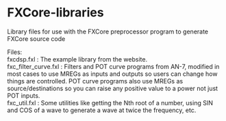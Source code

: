 # FXCore-libraries
Library files for use with the FXCore preprocessor program to generate FXCore source code  

Files:  
fxcdsp.fxl : The example library from the website.  
fxc_filter_curve.fxl : Filters and POT curve programs from AN-7, modified in most cases to use MREGs as inputs and outputs so users can change how things are controlled. POT curve programs also use MREGs as source/destinations so you can raise any positive value to a power not just POT inputs.  
fxc_util.fxl : Some utilities like getting the Nth root of a number, using SIN and COS of a wave to generate a wave at twice the frequency, etc.
